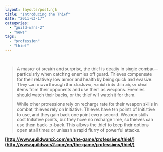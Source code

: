 ```yaml
---
layout: layouts/post.njk
title: "Introducing the Thief"
date: "2011-03-17"
categories: 
  - "guild-wars-2"
  - "news"
tags: 
  - "profession"
  - "thief"
---
```


 

> A master of stealth and surprise, the thief is deadly in single combat—particularly when catching enemies off guard. Thieves compensate for their relatively low armor and health by being quick and evasive. They can move through the shadows, vanish into thin air, or steal items from their opponents and use them as weapons. Enemies should watch their backs, or the thief will watch it for them.
> 
> While other professions rely on recharge rate for their weapon skills in combat, thieves rely on Initiative. Thieves have ten points of Initiative to use, and they gain back one point every second. Weapon skills cost Initiative points, but they have no recharge time, so thieves can use them back-to-back. This allows the thief to keep their options open at all times or unleash a rapid flurry of powerful attacks.

**[http://www.guildwars2.com/en/the-game/professions/thief/](http://www.guildwars2.com/en/the-game/professions/thief/)**

